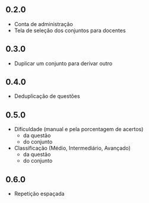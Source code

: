 ## 0.2.0
- Conta de administração
- Tela de seleção dos conjuntos para docentes

## 0.3.0
- Duplicar um conjunto para derivar outro

## 0.4.0
- Deduplicação de questões

## 0.5.0
- Dificuldade (manual e pela porcentagem de acertos) 
  - da questão 
  - do conjunto
- Classificação (Médio, Intermediário, Avançado)
  - da questão 
  - do conjunto

## 0.6.0
- Repetição espaçada
